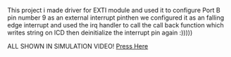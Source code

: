 This project i made driver for EXTI module and used it to configure Port B pin number 9 as an external interrupt pinthen we configured it as an falling edge interrupt and used the 
irq handler to call the call back function which writes string on lCD then deinitialize the interrupt pin again :)))))


ALL SHOWN IN SIMULATION VIDEO! [Press Here](https://drive.google.com/file/d/1isew5DbCtPKfWoYkKpQ0MkyqlgBAaAIW/view?usp=sharing)